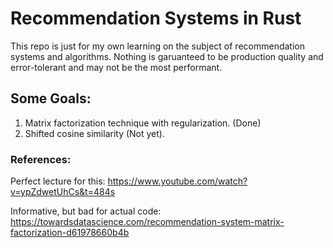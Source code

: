 # Recommendation Systems in Rust

This repo is just for my own learning on the subject of recommendation systems and algorithms. Nothing is garuanteed to be production quality and error-tolerant and may not be the most performant. 

## Some Goals:

1. Matrix factorization technique with regularization. (Done)
2. Shifted cosine similarity (Not yet).

### References:

Perfect lecture for this: https://www.youtube.com/watch?v=ypZdwetUhCs&t=484s

Informative, but bad for actual code: https://towardsdatascience.com/recommendation-system-matrix-factorization-d61978660b4b